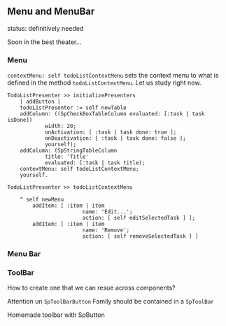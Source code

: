 ## Menu and MenuBar

status: definitively needed

Soon in the best theater...


### Menu

`contextMenu: self todoListContextMenu` sets the context menu to what is defined in the method `todoListContextMenu`. Let us study right now.



```
TodoListPresenter >> initializePresenters
    | addButton |
    todoListPresenter := self newTable
    addColumn: ((SpCheckBoxTableColumn evaluated: [:task | task isDone]) 
            width: 20;
            onActivation: [ :task | task done: true ];
            onDeactivation: [ :task | task done: false ];
            yourself);
    addColumn: (SpStringTableColumn 
            title: 'Title' 
            evaluated: [:task | task title);
    contextMenu: self todoListContextMenu;
    yourself.
```

```
TodoListPresenter >> todoListContextMenu

    ^ self newMenu 
        addItem: [ :item | item 
                        name: 'Edit...'; 
                        action: [ self editSelectedTask ] ];
        addItem: [ :item | item 
                        name: 'Remove'; 
                        action: [ self removeSelectedTask ] ]
```

### Menu Bar

### ToolBar

How to create one that we can resue across components?

Attention un `SpToolBarButton` Family should be contained in a `SpToolBar`


Homemade toolbar with SpButton